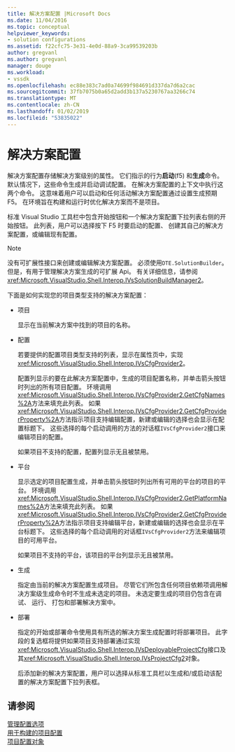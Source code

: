 ```yaml
---
title: 解决方案配置 |Microsoft Docs
ms.date: 11/04/2016
ms.topic: conceptual
helpviewer_keywords:
- solution configurations
ms.assetid: f22cfc75-3e31-4e0d-88a9-3ca99539203b
author: gregvanl
ms.author: gregvanl
manager: douge
ms.workload:
- vssdk
ms.openlocfilehash: ec88e383c7ad0a74699f984691d337da7d6a2cac
ms.sourcegitcommit: 37fb7075b0a65d2add3b137a5230767aa3266c74
ms.translationtype: MT
ms.contentlocale: zh-CN
ms.lasthandoff: 01/02/2019
ms.locfileid: "53835022"
---
```

# <a name="solution-configuration"></a>解决方案配置
解决方案配置存储解决方案级别的属性。 它们指示的行为**启动**(f5) 和**生成**命令。 默认情况下，这些命令生成并启动调试配置。 在解决方案配置的上下文中执行这两个命令。 这意味着用户可以启动和任何活动解决方案配置通过设置生成预期 F5。 在环境旨在构建和运行时优化解决方案而不是项目。  
  
 标准 Visual Studio 工具栏中包含开始按钮和一个解决方案配置下拉列表右侧的开始按钮。 此列表，用户可以选择按下 F5 时要启动的配置、 创建其自己的解决方案配置，或编辑现有配置。  
  
> [!NOTE]
>  没有可扩展性接口来创建或编辑解决方案配置。 必须使用`DTE.SolutionBuilder`。 但是，有用于管理解决方案生成的可扩展 Api。 有关详细信息，请参阅 <xref:Microsoft.VisualStudio.Shell.Interop.IVsSolutionBuildManager2>。  
  
 下面是如何实现您的项目类型支持的解决方案配置：  
  
- 项目  
  
   显示在当前解决方案中找到的项目的名称。  
  
- 配置  
  
   若要提供的配置项目类型支持的列表，显示在属性页中，实现<xref:Microsoft.VisualStudio.Shell.Interop.IVsCfgProvider2>。  
  
   配置列显示的要在此解决方案配置中，生成的项目配置名称，并单击箭头按钮时列出的所有项目配置。 环境调用<xref:Microsoft.VisualStudio.Shell.Interop.IVsCfgProvider2.GetCfgNames%2A>方法来填充此列表。 如果<xref:Microsoft.VisualStudio.Shell.Interop.IVsCfgProvider2.GetCfgProviderProperty%2A>方法指示项目支持编辑配置，新建或编辑的选择也会显示在配置标题下。 这些选择的每个启动调用的方法的对话框`IVsCfgProvider2`接口来编辑项目的配置。  
  
   如果项目不支持的配置，配置列显示无且被禁用。  
  
- 平台  
  
   显示选定的项目配置生成，并单击箭头按钮时列出所有可用的平台的项目的平台。 环境调用<xref:Microsoft.VisualStudio.Shell.Interop.IVsCfgProvider2.GetPlatformNames%2A>方法来填充此列表。 如果<xref:Microsoft.VisualStudio.Shell.Interop.IVsCfgProvider2.GetCfgProviderProperty%2A>方法指示项目支持编辑平台，新建或编辑的选择也会显示在平台标题下。 这些选择的每个启动调用的对话框`IVsCfgProvider2`方法来编辑项目的可用平台。  
  
   如果项目不支持的平台，该项目的平台列显示无且被禁用。  
  
- 生成  
  
   指定由当前的解决方案配置生成项目。 尽管它们所包含任何项目依赖项调用解决方案级生成命令时不生成未选定的项目。 未选定要生成的项目仍包含在调试、 运行、 打包和部署解决方案中。  
  
- 部署  
  
   指定的开始或部署命令使用具有所选的解决方案生成配置时将部署项目。 此字段的复选框将提供如果项目支持部署通过实现<xref:Microsoft.VisualStudio.Shell.Interop.IVsDeployableProjectCfg>接口及其<xref:Microsoft.VisualStudio.Shell.Interop.IVsProjectCfg2>对象。  
  
  后添加新的解决方案配置，用户可以选择从标准工具栏以生成和/或启动该配置的解决方案配置下拉列表框。  
  
## <a name="see-also"></a>请参阅  
 [管理配置选项](../../extensibility/internals/managing-configuration-options.md)   
 [用于构建的项目配置](../../extensibility/internals/project-configuration-for-building.md)   
 [项目配置对象](../../extensibility/internals/project-configuration-object.md)